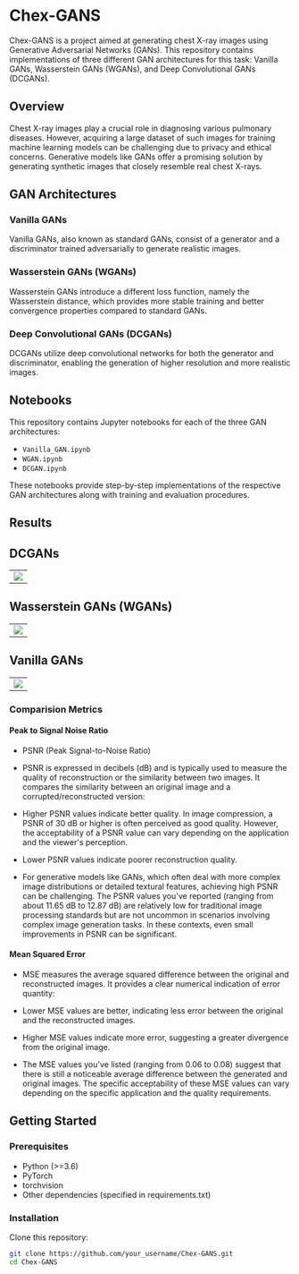 # Chex-GANS

Chex-GANS is a project aimed at generating chest X-ray images using Generative Adversarial Networks (GANs). This repository contains implementations of three different GAN architectures for this task: Vanilla GANs, Wasserstein GANs (WGANs), and Deep Convolutional GANs (DCGANs).

## Overview

Chest X-ray images play a crucial role in diagnosing various pulmonary diseases. However, acquiring a large dataset of such images for training machine learning models can be challenging due to privacy and ethical concerns. Generative models like GANs offer a promising solution by generating synthetic images that closely resemble real chest X-rays.

## GAN Architectures

### Vanilla GANs

Vanilla GANs, also known as standard GANs, consist of a generator and a discriminator trained adversarially to generate realistic images.

### Wasserstein GANs (WGANs)

Wasserstein GANs introduce a different loss function, namely the Wasserstein distance, which provides more stable training and better convergence properties compared to standard GANs.

### Deep Convolutional GANs (DCGANs)


DCGANs utilize deep convolutional networks for both the generator and discriminator, enabling the generation of higher resolution and more realistic images.

## Notebooks

This repository contains Jupyter notebooks for each of the three GAN architectures:

- `Vanilla_GAN.ipynb`
- `WGAN.ipynb`
- `DCGAN.ipynb`

These notebooks provide step-by-step implementations of the respective GAN architectures along with training and evaluation procedures.

## Results

## DCGANs

<table>
  <tr>
    <td><img src="https://github.com/k-Rohit/Chex-GANS/assets/93335681/3f97cca3-be2a-48ff-aef9-d7eba24fad7b"></td>
  </tr>
</table>


## Wasserstein GANs (WGANs)

<table>
  <tr>
    <td><img src="https://github.com/k-Rohit/Chex-GANS/assets/93335681/ddf4388a-fe86-40df-b726-c0890643a53a">  </td>
  </tr>
</table>

## Vanilla GANs
<table>
  <tr>
    <td><img src="https://github.com/k-Rohit/Chex-GANS/assets/93335681/f1287c2d-7806-4b60-96c6-62919e0622c6">  </td>
  </tr>
</table>


### Comparision Metrics

#### Peak to Signal Noise Ratio
- PSNR (Peak Signal-to-Noise Ratio)
- PSNR is expressed in decibels (dB) and is typically used to measure the quality of reconstruction or the similarity between two images. It compares the similarity between an original image and a corrupted/reconstructed version:

- Higher PSNR values indicate better quality. In image compression, a PSNR of 30 dB or higher is often perceived as good quality. However, the acceptability of a PSNR value can vary depending on the application and the viewer's perception.
- Lower PSNR values indicate poorer reconstruction quality.
- For generative models like GANs, which often deal with more complex image distributions or detailed textural features, achieving high PSNR can be challenging. The PSNR values you've reported (ranging from about 11.65 dB to 12.87 dB) are relatively low for traditional image processing standards but are not uncommon in scenarios involving complex image generation tasks. In these contexts, even small improvements in PSNR can be significant.

#### Mean Squared Error
- MSE measures the average squared difference between the original and reconstructed images. It provides a clear numerical indication of error quantity:

- Lower MSE values are better, indicating less error between the original and the reconstructed images.
- Higher MSE values indicate more error, suggesting a greater divergence from the original image.
- The MSE values you've listed (ranging from 0.06 to 0.08) suggest that there is still a noticeable average difference between the generated and original images. The specific acceptability of these MSE values can vary depending on the specific application and the quality requirements.

## Getting Started

### Prerequisites

- Python (>=3.6)
- PyTorch
- torchvision
- Other dependencies (specified in requirements.txt)

### Installation

Clone this repository:

```bash
git clone https://github.com/your_username/Chex-GANS.git
cd Chex-GANS

